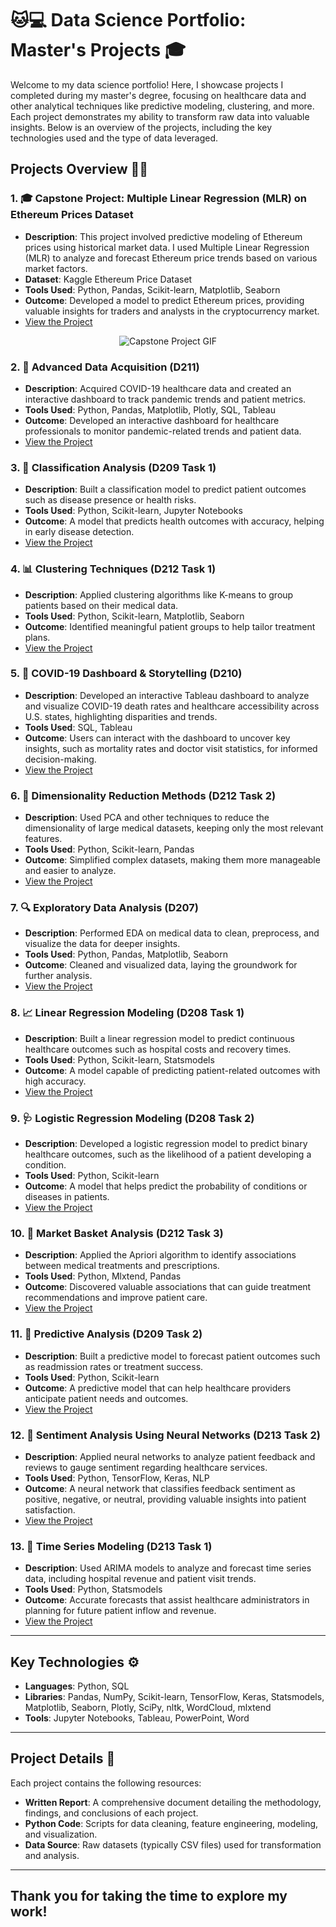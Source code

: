 # 🐱💻 Data Science Portfolio: Master's Projects 🎓

Welcome to my data science portfolio! Here, I showcase projects I completed during my master's degree, focusing on healthcare data and other analytical techniques like predictive modeling, clustering, and more. Each project demonstrates my ability to transform raw data into valuable insights. Below is an overview of the projects, including the key technologies used and the type of data leveraged.

## Projects Overview 🏥💡

### 1. **🎓 Capstone Project: Multiple Linear Regression (MLR) on Ethereum Prices Dataset**
   - **Description**: This project involved predictive modeling of Ethereum prices using historical market data. I used Multiple Linear Regression (MLR) to analyze and forecast Ethereum price trends based on various market factors.
   - **Dataset**: Kaggle Ethereum Price Dataset
   - **Tools Used**: Python, Pandas, Scikit-learn, Matplotlib, Seaborn
   - **Outcome**: Developed a model to predict Ethereum prices, providing valuable insights for traders and analysts in the cryptocurrency market.
   - [View the Project](https://github.com/GabrielaHowell/my-projects/tree/main/Capstone-Project)

<p align="center">
  <img src="https://media1.giphy.com/media/v1.Y2lkPTc5MGI3NjExbTNjeG9lNmZhOXJqbWp4MGg1bTU1c2k0c3cyOXJobWJ3dWhkNzZrNCZlcD12MV9pbnRlcm5hbF9naWZfYnlfaWQmY3Q9Zw/L59aKIC2MFyfUfrz3n/giphy.gif" alt="Capstone Project GIF"/>
</p>

### 2. **🚀 Advanced Data Acquisition (D211)**
   - **Description**: Acquired COVID-19 healthcare data and created an interactive dashboard to track pandemic trends and patient metrics.
   - **Tools Used**: Python, Pandas, Matplotlib, Plotly, SQL, Tableau
   - **Outcome**: Developed an interactive dashboard for healthcare professionals to monitor pandemic-related trends and patient data.
   -  [View the Project](https://github.com/GabrielaHowell/my-projects/tree/main/Advanced-Data-Acquisition-and-COVID-19-Healthcare-Dashboard-D211)

### 3. **🤖 Classification Analysis (D209 Task 1)**
   - **Description**: Built a classification model to predict patient outcomes such as disease presence or health risks.
   - **Tools Used**: Python, Scikit-learn, Jupyter Notebooks
   - **Outcome**: A model that predicts health outcomes with accuracy, helping in early disease detection.
   - [View the Project](https://github.com/GabrielaHowell/my-projects/tree/main/Classification-Analysis-D209-Task-1)

### 4. **📊 Clustering Techniques (D212 Task 1)**
   - **Description**: Applied clustering algorithms like K-means to group patients based on their medical data.
   - **Tools Used**: Python, Scikit-learn, Matplotlib, Seaborn
   - **Outcome**: Identified meaningful patient groups to help tailor treatment plans.
   - [View the Project](https://github.com/GabrielaHowell/my-projects/tree/main/Clustering-Techniques-D212-Task-1)

### 5. **🦠 COVID-19 Dashboard & Storytelling (D210)**
   - **Description**: Developed an interactive Tableau dashboard to analyze and visualize COVID-19 death rates and healthcare accessibility across U.S. states, highlighting disparities and trends.
   - **Tools Used**: SQL, Tableau
   - **Outcome**: Users can interact with the dashboard to uncover key insights, such as mortality rates and doctor visit statistics, for informed decision-making.
   - [View the Project](https://github.com/GabrielaHowell/my-projects/tree/main/Data-Dashboard-And-Storytelling-D210)

### 6. **🔬 Dimensionality Reduction Methods (D212 Task 2)**
   - **Description**: Used PCA and other techniques to reduce the dimensionality of large medical datasets, keeping only the most relevant features.
   - **Tools Used**: Python, Scikit-learn, Pandas
   - **Outcome**: Simplified complex datasets, making them more manageable and easier to analyze.
   - [View the Project](https://github.com/GabrielaHowell/my-projects/tree/main/Dimensionality-Reduction-Methods-D212-Task-2)

### 7. **🔍 Exploratory Data Analysis (D207)**
   - **Description**: Performed EDA on medical data to clean, preprocess, and visualize the data for deeper insights.
   - **Tools Used**: Python, Pandas, Matplotlib, Seaborn
   - **Outcome**: Cleaned and visualized data, laying the groundwork for further analysis.
   - [View the Project](https://github.com/GabrielaHowell/my-projects/tree/main/Exploratory-Data-Analysis-D207)

### 8. **📈 Linear Regression Modeling (D208 Task 1)**
   - **Description**: Built a linear regression model to predict continuous healthcare outcomes such as hospital costs and recovery times.
   - **Tools Used**: Python, Scikit-learn, Statsmodels
   - **Outcome**: A model capable of predicting patient-related outcomes with high accuracy.
   - [View the Project](https://github.com/GabrielaHowell/my-projects/tree/main/Linear-Regression-Modeling-D208-Task1)

### 9. **🩺 Logistic Regression Modeling (D208 Task 2)**
   - **Description**: Developed a logistic regression model to predict binary healthcare outcomes, such as the likelihood of a patient developing a condition.
   - **Tools Used**: Python, Scikit-learn
   - **Outcome**: A model that helps predict the probability of conditions or diseases in patients.
   - [View the Project](https://github.com/GabrielaHowell/my-projects/tree/main/Logistic-Regression-Modeling-D208-Task-2)

### 10. **🛒 Market Basket Analysis (D212 Task 3)**
   - **Description**: Applied the Apriori algorithm to identify associations between medical treatments and prescriptions.
   - **Tools Used**: Python, Mlxtend, Pandas
   - **Outcome**: Discovered valuable associations that can guide treatment recommendations and improve patient care.
   - [View the Project](https://github.com/GabrielaHowell/my-projects/tree/main/Market-Basket-Analysis-D212-Task-3)

### 11. **🔮 Predictive Analysis (D209 Task 2)**
   - **Description**: Built a predictive model to forecast patient outcomes such as readmission rates or treatment success.
   - **Tools Used**: Python, Scikit-learn
   - **Outcome**: A predictive model that can help healthcare providers anticipate patient needs and outcomes.
   - [View the Project](https://github.com/GabrielaHowell/my-projects/tree/main/Predictive-Analysis-D209-Task-2)

### 12. **💬 Sentiment Analysis Using Neural Networks (D213 Task 2)**
   - **Description**: Applied neural networks to analyze patient feedback and reviews to gauge sentiment regarding healthcare services.
   - **Tools Used**: Python, TensorFlow, Keras, NLP
   - **Outcome**: A neural network that classifies feedback sentiment as positive, negative, or neutral, providing valuable insights into patient satisfaction.
   - [View the Project](https://github.com/GabrielaHowell/my-projects/tree/main/Sentiment-Analysis-Using-Neural-Networks-D213-Task-2)

### 13. **📅 Time Series Modeling (D213 Task 1)**
   - **Description**: Used ARIMA models to analyze and forecast time series data, including hospital revenue and patient visit trends.
   - **Tools Used**: Python, Statsmodels
   - **Outcome**: Accurate forecasts that assist healthcare administrators in planning for future patient inflow and revenue.
   - [View the Project](https://github.com/GabrielaHowell/my-projects/tree/main/Time-Series-Modeling-D213-Task-1)

---

## Key Technologies ⚙️

- **Languages**: Python, SQL
- **Libraries**: Pandas, NumPy, Scikit-learn, TensorFlow, Keras, Statsmodels, Matplotlib, Seaborn, Plotly, SciPy, nltk, WordCloud, mlxtend
- **Tools**: Jupyter Notebooks, Tableau, PowerPoint, Word 

---

## Project Details 📁

Each project contains the following resources:
- **Written Report**: A comprehensive document detailing the methodology, findings, and conclusions of each project.
- **Python Code**: Scripts for data cleaning, feature engineering, modeling, and visualization.
- **Data Source**: Raw datasets (typically CSV files) used for transformation and analysis.

---

Thank you for taking the time to explore my work! 
---
